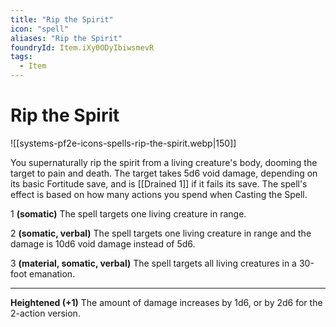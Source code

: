 ```yaml
---
title: "Rip the Spirit"
icon: "spell"
aliases: "Rip the Spirit"
foundryId: Item.iXy0ODyIbiwsmevR
tags:
  - Item
---
```


# Rip the Spirit
![[systems-pf2e-icons-spells-rip-the-spirit.webp|150]]

You supernaturally rip the spirit from a living creature's body, dooming the target to pain and death. The target takes 5d6 void damage, depending on its basic Fortitude save, and is [[Drained 1]] if it fails its save. The spell's effect is based on how many actions you spend when Casting the Spell.

1 **(somatic)** The spell targets one living creature in range.

2 **(somatic, verbal)** The spell targets one living creature in range and the damage is 10d6 void damage instead of 5d6.

3 **(material, somatic, verbal)** The spell targets all living creatures in a 30-foot emanation.

* * *

**Heightened (+1)** The amount of damage increases by 1d6, or by 2d6 for the 2-action version.
